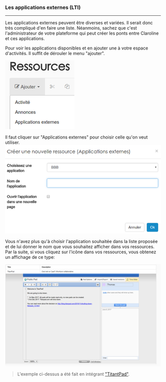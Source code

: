 ### Les applications externes (LTI)
---
Les applications externes peuvent être diverses et variées. Il serait donc très compliqué d'en faire une liste. Néanmoins, sachez que c'est l'administrateur de votre plateforme qui peut créer les ponts entre Claroline et ces applications. 

Pour voir les applications disponibles et en ajouter une à votre espace d'activités. Il suffit de dérouler le menu "ajouter".

![](../admin/LTI/images/LTI-fig5.png)

Il faut cliquer sur "Applications externes" pour choisir celle qu'on veut utiliser.
![](../admin/LTI/images/LTI-fig6.png)

Vous n'avez plus qu'à choisir l'application souhaitée dans la liste proposée et de lui donner le nom que vous souhaitez afficher dans vos ressources. Par la suite, si vous cliquez sur l'icône dans vos ressources, vous obtenez un affichage de ce type:

![](../admin/LTI/images/LTI-fig8.png)

> L'exemple ci-dessus a été fait en intégrant ["TitantPad"](https://titanpad.com/).



